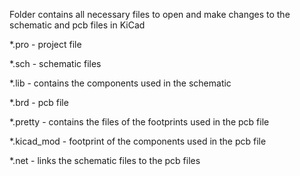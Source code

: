 Folder contains all necessary files to open and make changes to the schematic and pcb files in KiCad

*.pro - project file

*.sch - schematic files

*.lib - contains the components used in the schematic 

*.brd - pcb file

*.pretty - contains the files of the footprints used in the pcb file

*.kicad_mod - footprint of the components used in the pcb file

*.net - links the schematic files to the pcb files
